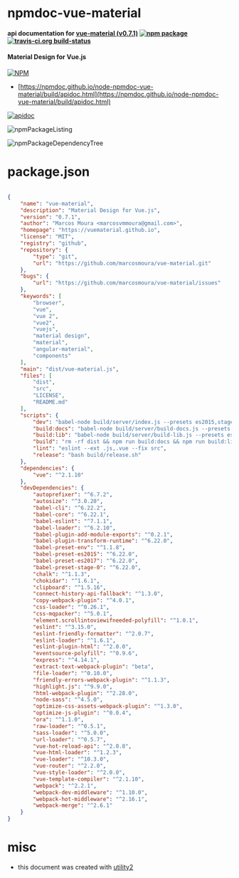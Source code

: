 # npmdoc-vue-material

#### api documentation for  [vue-material (v0.7.1)](https://vuematerial.github.io)  [![npm package](https://img.shields.io/npm/v/npmdoc-vue-material.svg?style=flat-square)](https://www.npmjs.org/package/npmdoc-vue-material) [![travis-ci.org build-status](https://api.travis-ci.org/npmdoc/node-npmdoc-vue-material.svg)](https://travis-ci.org/npmdoc/node-npmdoc-vue-material)

#### Material Design for Vue.js

[![NPM](https://nodei.co/npm/vue-material.png?downloads=true&downloadRank=true&stars=true)](https://www.npmjs.com/package/vue-material)

- [https://npmdoc.github.io/node-npmdoc-vue-material/build/apidoc.html](https://npmdoc.github.io/node-npmdoc-vue-material/build/apidoc.html)

[![apidoc](https://npmdoc.github.io/node-npmdoc-vue-material/build/screenCapture.buildCi.browser.%252Ftmp%252Fbuild%252Fapidoc.html.png)](https://npmdoc.github.io/node-npmdoc-vue-material/build/apidoc.html)

![npmPackageListing](https://npmdoc.github.io/node-npmdoc-vue-material/build/screenCapture.npmPackageListing.svg)

![npmPackageDependencyTree](https://npmdoc.github.io/node-npmdoc-vue-material/build/screenCapture.npmPackageDependencyTree.svg)



# package.json

```json

{
    "name": "vue-material",
    "description": "Material Design for Vue.js",
    "version": "0.7.1",
    "author": "Marcos Moura <marcosvmmoura@gmail.com>",
    "homepage": "https://vuematerial.github.io",
    "license": "MIT",
    "registry": "github",
    "repository": {
        "type": "git",
        "url": "https://github.com/marcosmoura/vue-material.git"
    },
    "bugs": {
        "url": "https://github.com/marcosmoura/vue-material/issues"
    },
    "keywords": [
        "browser",
        "vue",
        "vue 2",
        "vue2",
        "vuejs",
        "material design",
        "material",
        "angular-material",
        "components"
    ],
    "main": "dist/vue-material.js",
    "files": [
        "dist",
        "src",
        "LICENSE",
        "README.md"
    ],
    "scripts": {
        "dev": "babel-node build/server/index.js --presets es2015,stage-0",
        "build:docs": "babel-node build/server/build-docs.js --presets es2015,stage-0",
        "build:lib": "babel-node build/server/build-lib.js --presets es2015,stage-0",
        "build": "rm -rf dist && npm run build:docs && npm run build:lib",
        "lint": "eslint --ext .js,.vue --fix src",
        "release": "bash build/release.sh"
    },
    "dependencies": {
        "vue": "^2.1.10"
    },
    "devDependencies": {
        "autoprefixer": "^6.7.2",
        "autosize": "^3.0.20",
        "babel-cli": "^6.22.2",
        "babel-core": "^6.22.1",
        "babel-eslint": "^7.1.1",
        "babel-loader": "^6.2.10",
        "babel-plugin-add-module-exports": "^0.2.1",
        "babel-plugin-transform-runtime": "^6.22.0",
        "babel-preset-env": "^1.1.8",
        "babel-preset-es2015": "^6.22.0",
        "babel-preset-es2017": "^6.22.0",
        "babel-preset-stage-0": "^6.22.0",
        "chalk": "^1.1.3",
        "chokidar": "^1.6.1",
        "clipboard": "^1.5.16",
        "connect-history-api-fallback": "^1.3.0",
        "copy-webpack-plugin": "^4.0.1",
        "css-loader": "^0.26.1",
        "css-mqpacker": "^5.0.1",
        "element.scrollintoviewifneeded-polyfill": "^1.0.1",
        "eslint": "^3.15.0",
        "eslint-friendly-formatter": "^2.0.7",
        "eslint-loader": "^1.6.1",
        "eslint-plugin-html": "^2.0.0",
        "eventsource-polyfill": "^0.9.6",
        "express": "^4.14.1",
        "extract-text-webpack-plugin": "beta",
        "file-loader": "^0.10.0",
        "friendly-errors-webpack-plugin": "^1.1.3",
        "highlight.js": "^9.9.0",
        "html-webpack-plugin": "^2.28.0",
        "node-sass": "^4.5.0",
        "optimize-css-assets-webpack-plugin": "^1.3.0",
        "optimize-js-plugin": "^0.0.4",
        "ora": "^1.1.0",
        "raw-loader": "^0.5.1",
        "sass-loader": "^5.0.0",
        "url-loader": "^0.5.7",
        "vue-hot-reload-api": "^2.0.8",
        "vue-html-loader": "^1.2.3",
        "vue-loader": "^10.3.0",
        "vue-router": "^2.2.0",
        "vue-style-loader": "^2.0.0",
        "vue-template-compiler": "^2.1.10",
        "webpack": "^2.2.1",
        "webpack-dev-middleware": "^1.10.0",
        "webpack-hot-middleware": "^2.16.1",
        "webpack-merge": "^2.6.1"
    }
}
```



# misc
- this document was created with [utility2](https://github.com/kaizhu256/node-utility2)
